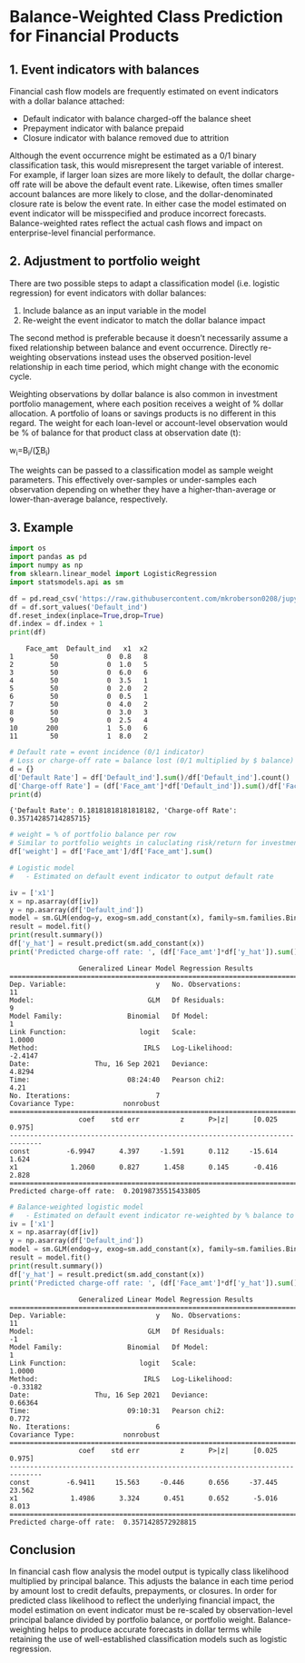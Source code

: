# **Balance-Weighted Class Prediction for Financial Products**

## 1.	Event indicators with balances

Financial cash flow models are frequently estimated on event indicators with a dollar balance attached:

*	Default indicator with balance charged-off the balance sheet
*	Prepayment indicator with balance prepaid
* Closure indicator with balance removed due to attrition 

Although the event occurrence might be estimated as a 0/1 binary classification task, this would misrepresent the target variable of interest. For example, if larger loan sizes are more likely to default, the dollar charge-off rate will be above the default event rate. Likewise, often times smaller account balances are more likely to close, and the dollar-denominated closure rate is below the event rate. In either case the model estimated on event indicator will be misspecified and produce incorrect forecasts. Balance-weighted rates reflect the actual cash flows and impact on enterprise-level financial performance.


## 2. Adjustment to portfolio weight
There are two possible steps to adapt a classification model (i.e. logistic regression) for event indicators with dollar balances:

1. Include balance as an input variable in the model
2. Re-weight the event indicator to match the dollar balance impact

The second method is preferable because it doesn’t necessarily assume a fixed relationship between balance and event occurrence. Directly re-weighting observations instead uses the observed position-level relationship in each time period, which might change with the economic cycle. 

Weighting observations by dollar balance is also common in investment portfolio management, where each position receives a weight of % dollar allocation. A portfolio of loans or savings products is no different in this regard. The weight for each loan-level or account-level observation would be % of balance for that product class at observation date (t):

w<sub>i</sub>=B<sub>i</sub>/(∑B<sub>i</sub>)

The weights can be passed to a classification model as sample weight parameters. This effectively over-samples or under-samples each observation depending on whether they have a higher-than-average or lower-than-average balance, respectively.

## 3. Example

```python
import os
import pandas as pd
import numpy as np
from sklearn.linear_model import LogisticRegression
import statsmodels.api as sm

df = pd.read_csv('https://raw.githubusercontent.com/mkroberson0208/jupyter-test/main/synthetic_data.csv')
df = df.sort_values('Default_ind')
df.reset_index(inplace=True,drop=True)
df.index = df.index + 1
print(df)
```

        Face_amt  Default_ind   x1  x2
    1         50            0  0.8   8
    2         50            0  1.0   5
    3         50            0  6.0   6
    4         50            0  3.5   1
    5         50            0  2.0   2
    6         50            0  0.5   1
    7         50            0  4.0   2
    8         50            0  3.0   3
    9         50            0  2.5   4
    10       200            1  5.0   6
    11        50            1  8.0   2
    


```python
# Default rate = event incidence (0/1 indicator)
# Loss or charge-off rate = balance lost (0/1 multiplied by $ balance)
d = {}
d['Default Rate'] = df['Default_ind'].sum()/df['Default_ind'].count()
d['Charge-off Rate'] = (df['Face_amt']*df['Default_ind']).sum()/df['Face_amt'].sum()
print(d)
```

    {'Default Rate': 0.18181818181818182, 'Charge-off Rate': 0.35714285714285715}
    


```python
# weight = % of portfolio balance per row
# Similar to portfolio weights in caluclating risk/return for investments
df['weight'] = df['Face_amt']/df['Face_amt'].sum()

# Logistic model 
#   - Estimated on default event indicator to output default rate

iv = ['x1']
x = np.asarray(df[iv])
y = np.asarray(df['Default_ind'])
model = sm.GLM(endog=y, exog=sm.add_constant(x), family=sm.families.Binomial())
result = model.fit()
print(result.summary())
df['y_hat'] = result.predict(sm.add_constant(x))
print('Predicted charge-off rate: ', (df['Face_amt']*df['y_hat']).sum()/df['Face_amt'].sum())
```

                     Generalized Linear Model Regression Results                  
    ==============================================================================
    Dep. Variable:                      y   No. Observations:                   11
    Model:                            GLM   Df Residuals:                        9
    Model Family:                Binomial   Df Model:                            1
    Link Function:                  logit   Scale:                          1.0000
    Method:                          IRLS   Log-Likelihood:                -2.4147
    Date:                Thu, 16 Sep 2021   Deviance:                       4.8294
    Time:                        08:24:40   Pearson chi2:                     4.21
    No. Iterations:                     7                                         
    Covariance Type:            nonrobust                                         
    ==============================================================================
                     coef    std err          z      P>|z|      [0.025      0.975]
    ------------------------------------------------------------------------------
    const         -6.9947      4.397     -1.591      0.112     -15.614       1.624
    x1             1.2060      0.827      1.458      0.145      -0.416       2.828
    ==============================================================================
    Predicted charge-off rate:  0.20198735515433805
    


```python
# Balance-weighted logistic model
#   - Estimated on default event indicator re-weighted by % balance to output loss rate
iv = ['x1']
x = np.asarray(df[iv])
y = np.asarray(df['Default_ind'])
model = sm.GLM(endog=y, exog=sm.add_constant(x), family=sm.families.Binomial(),freq_weights=np.asarray(df['weight']))
result = model.fit()
print(result.summary())
df['y_hat'] = result.predict(sm.add_constant(x))
print('Predicted charge-off rate: ', (df['Face_amt']*df['y_hat']).sum()/df['Face_amt'].sum())
```

                     Generalized Linear Model Regression Results                  
    ==============================================================================
    Dep. Variable:                      y   No. Observations:                   11
    Model:                            GLM   Df Residuals:                       -1
    Model Family:                Binomial   Df Model:                            1
    Link Function:                  logit   Scale:                          1.0000
    Method:                          IRLS   Log-Likelihood:               -0.33182
    Date:                Thu, 16 Sep 2021   Deviance:                      0.66364
    Time:                        09:10:31   Pearson chi2:                    0.772
    No. Iterations:                     6                                         
    Covariance Type:            nonrobust                                         
    ==============================================================================
                     coef    std err          z      P>|z|      [0.025      0.975]
    ------------------------------------------------------------------------------
    const         -6.9411     15.563     -0.446      0.656     -37.445      23.562
    x1             1.4986      3.324      0.451      0.652      -5.016       8.013
    ==============================================================================
    Predicted charge-off rate:  0.3571428572928815
    
## Conclusion

In financial cash flow analysis the model output is typically class likelihood multiplied by principal balance. This adjusts the balance in each time period by amount lost to credit defaults, prepayments, or closures. In order for predicted class likelihood to reflect the underlying financial impact, the model estimation on event indicator must be re-scaled by observation-level principal balance divided by portfolio balance, or portfolio weight. Balance-weighting helps to produce accurate forecasts in dollar terms while retaining the use of well-established classification models such as logistic regression.

